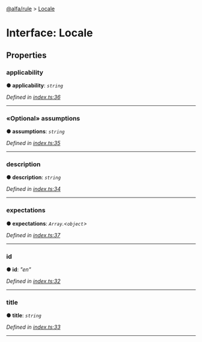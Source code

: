 [@alfa/rule](../README.md) > [Locale](../interfaces/locale.md)

# Interface: Locale

## Properties

<a id="applicability"></a>

### applicability

**● applicability**: _`string`_

_Defined in [index.ts:36](https://github.com/Siteimprove/alfa/blob/master/packages/rule/src/index.ts#L36)_

---

<a id="assumptions"></a>

### «Optional» assumptions

**● assumptions**: _`string`_

_Defined in [index.ts:35](https://github.com/Siteimprove/alfa/blob/master/packages/rule/src/index.ts#L35)_

---

<a id="description"></a>

### description

**● description**: _`string`_

_Defined in [index.ts:34](https://github.com/Siteimprove/alfa/blob/master/packages/rule/src/index.ts#L34)_

---

<a id="expectations"></a>

### expectations

**● expectations**: _`Array`.<`object`>_

_Defined in [index.ts:37](https://github.com/Siteimprove/alfa/blob/master/packages/rule/src/index.ts#L37)_

---

<a id="id"></a>

### id

**● id**: _"en"_

_Defined in [index.ts:32](https://github.com/Siteimprove/alfa/blob/master/packages/rule/src/index.ts#L32)_

---

<a id="title"></a>

### title

**● title**: _`string`_

_Defined in [index.ts:33](https://github.com/Siteimprove/alfa/blob/master/packages/rule/src/index.ts#L33)_

---
